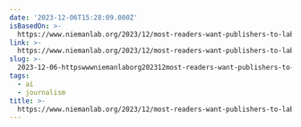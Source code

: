 ```yaml
---
date: '2023-12-06T15:28:09.000Z'
isBasedOn: >-
  https://www.niemanlab.org/2023/12/most-readers-want-publishers-to-label-ai-generated-articles-but-trust-outlets-less-when-they-do/
link: >-
  https://www.niemanlab.org/2023/12/most-readers-want-publishers-to-label-ai-generated-articles-but-trust-outlets-less-when-they-do/
slug: >-
  2023-12-06-httpswwwniemanlaborg202312most-readers-want-publishers-to-label-ai-generated-articles-but-trust-outlets-less-when-they-do
tags:
  - ai
  - journalism
title: >-
  https://www.niemanlab.org/2023/12/most-readers-want-publishers-to-label-ai-generated-articles-but-trust-outlets-less-when-they-do/
---
```


